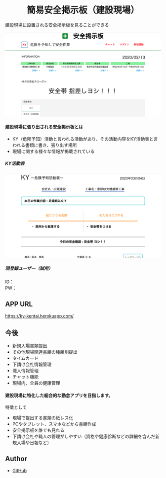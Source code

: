<h1 align="center"> 簡易安全掲示板（建設現場）</h3>

建設現場に設置される安全掲示板を見ることができる  
  
![keijiban](安全掲示板２.png)
  
#### 建設現場に張り出される安全掲示板とは 
- KY（危険予知）活動と言われる活動があり、その活動内容をKY活動表と言われる書類に書き、張り出す場所  
- 現場に関する様々な情報が掲載されている    
##### KY活動表 
![ky](KY活動表.png)
  
##### 現登録ユーザー（試用）
ID：  
PW：
  
##  APP URL  
https://ky-kentai.herokuapp.com/  
  
  
## 今後  
- 新規入場書類提出  
- その他現場関連書類の種類別提出  
- タイムカード  
- 下請け会社情報管理  
- 職人情報管理  
- チャット機能  
- 現場内、全員の健康管理  
  
#### 建設現場に特化した総合的な勤怠アプリを目指します。  
特徴として  
- 現場で提出する書類の紙レス化  
- PCやタブレット、スマホなどから書類作成
- 安全掲示板を誰でも見れる  
- 下請け会社や職人の管理がしやすい（資格や健康診断などの詳細を含んだ新規入場や日報など）
  
## Author
- [GitHub](https://github.com/Take-Hiro-Masa)
